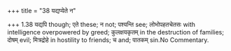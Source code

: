 +++
title = "38 यद्यप्येते न"

+++
1.38 यद्यपि though; एते these; न not; पश्यन्ति see; लोभोपहतचेतसः with
intelligence overpowered by greed; कुलक्षयकृतम् in the destruction of
families; दोषम् evil; मित्रद्रोहे in hostility to friends; च and; पातकम्
sin.No Commentary.
